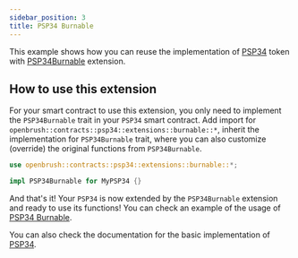 ```yaml
---
sidebar_position: 3
title: PSP34 Burnable
---
```


This example shows how you can reuse the implementation of [PSP34](https://github.com/Supercolony-net/openbrush-contracts/tree/main/contracts/src/token/psp34) token with [PSP34Burnable](https://github.com/Supercolony-net/openbrush-contracts/tree/main/contracts/src/token/psp34/extensions/burnable.rs) extension.

## How to use this extension

For your smart contract to use this extension, you only need to implement the `PSP34Burnable` trait in your `PSP34` smart contract. Add import for `openbrush::contracts::psp34::extensions::burnable::*`, inherit the implementation for `PSP34Burnable` trait, where you can also customize (override) the original functions from `PSP34Burnable`.

```rust
use openbrush::contracts::psp34::extensions::burnable::*;

impl PSP34Burnable for MyPSP34 {}
```

And that's it! Your `PSP34` is now extended by the `PSP34Burnable` extension and ready to use its functions!
You can check an example of the usage of [PSP34 Burnable](https://github.com/Supercolony-net/openbrush-contracts/tree/main/examples/psp34_extensions/burnable).

You can also check the documentation for the basic implementation of [PSP34](/smart-contracts/PSP34).
